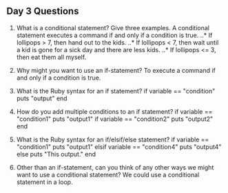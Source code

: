 ## Day 3 Questions

1. What is a conditional statement? Give three examples.
A conditional statement executes a command if and only if a condition is true.
..* If lollipops > 7, then hand out to the kids.
..* If lollipops < 7, then wait until a kid is gone for a sick day and there are less kids.
..* If lollipops <= 3, then eat them all myself.

1. Why might you want to use an if-statement?
To execute a command if and only if a condition is true.

1. What is the Ruby syntax for an if statement?
if variable == "condition"
  puts "output"
end

1. How do you add multiple conditions to an if statement?
if variable == "condition1"
  puts "output1"
if variable == "condition2"
  puts "output2"
end

1. What is the Ruby syntax for an if/elsif/else statement?
if variable == "condition1"
  puts "output1"
  elsif variable == "condition4"
  puts "output4"
  else puts "This output."
end

1. Other than an if-statement, can you think of any other ways we might want to use a conditional statement?
We could use a conditional statement in a loop.
